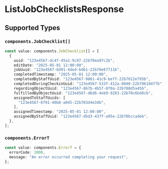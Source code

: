 # ListJobChecklistsResponse


## Supported Types

### `components.JobChecklist[]`

```typescript
const value: components.JobChecklist[] = [
  {
    uuid: "123e4567-dc4f-45a1-9c97-22b70ea97c2b",
    editDate: "2025-05-01 12:00:00",
    jobUuid: "123e4567-6d91-4ded-bdb1-22b70e67711b",
    completedTimestamp: "2025-05-01 12:00:00",
    completedByStaffUuid: "123e4567-9861-41c9-beff-22b7012e795b",
    completedDuringCheckinUuid: "123e4567-533f-412a-8840-22b706184ffb",
    regardingObjectUuid: "123e4567-867b-4b57-8f0a-22b708d5a45b",
    fulfilledByObjectUuid: "123e4567-d6d6-4eb9-9283-22b70c6bd8cb",
    assignedToStaffUuids: [
      "123e4567-6f91-40b8-a045-22b703d4e34b",
    ],
    assignedTimestamp: "2025-05-01 12:00:00",
    assignedByStaffUuid: "123e4567-dbd3-437f-a95e-22b70bccadeb",
  },
];
```

### `components.ErrorT`

```typescript
const value: components.ErrorT = {
  errorCode: 1000,
  message: "An error occurred completing your request",
};
```

